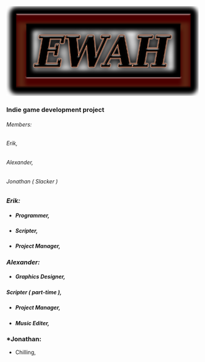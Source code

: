 ![Image of Yaktocat](https://github.com/ErikWallstrom/EW_AH/blob/master/test/res/images/Logo.png)
###     Indie game development project

###### *Members:* 

###### Erik, 

###### Alexander, 	

###### Jonathan ( Slacker ) 

### *Erik:*

* ##### Programmer,
                            
* ##### Scripter,

* ##### Project Manager,

### *Alexander:* 

* ##### Graphics Designer,

##### Scripter ( part-time ),

* ##### Project Manager,

* ##### Music Editer, 

### *Jonathan:

* Chilling,







